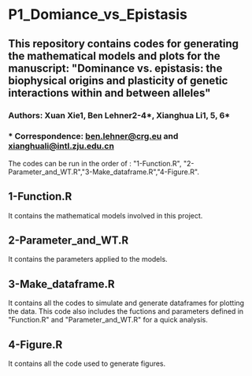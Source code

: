 # P1_Domiance_vs_Epistasis
## This repository contains codes for generating the mathematical models and plots for the manuscript: "Dominance vs. epistasis: the biophysical origins and plasticity of genetic interactions within and between alleles"

### Authors: Xuan Xie1, Ben Lehner2-4*, Xianghua Li1, 5, 6* 
### * Correspondence: ben.lehner@crg.eu and xianghuali@intl.zju.edu.cn

The codes can be run in the order of : "1-Function.R", "2-Parameter_and_WT.R","3-Make_dataframe.R","4-Figure.R".
## 1-Function.R 
It contains the mathematical models involved in this project.

## 2-Parameter_and_WT.R
It contains the parameters applied to the models.

## 3-Make_dataframe.R
It contains all the codes to simulate and generate dataframes for plotting the data. This code also includes the fuctions and parameters defined in "Function.R" and "Parameter_and_WT.R" for a quick analysis. 

## 4-Figure.R
It contains all the code used to generate figures.



